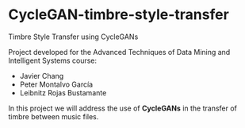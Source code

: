 # CycleGAN-timbre-style-transfer
Timbre Style Transfer using CycleGANs

Project developed for the Advanced Techniques of Data Mining and Intelligent Systems course:

* Javier Chang
* Peter Montalvo García
* Leibnitz Rojas Bustamante

In this project we will address the use of **CycleGANs** in the transfer of timbre between music files.
